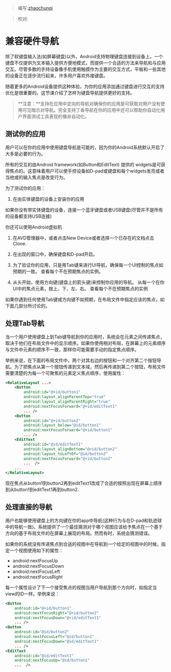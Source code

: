 > 编写:[zhaochunqi](https://github.com/zhaochunqi)

> 校对:

# 兼容硬件导航

除了软键盘输入法(如屏幕键盘)以外，Android支持物理键盘连接到设备上。一个键盘不仅提供为文本输入提供方便地模式，而提供一个合适的方法来导航和与应用交互。尽管多数的手持设备像手机使用触摸作为主要的交互方式，平板和一些其他的设备正在逐步流行起来，许多用户喜欢外接键盘。

随着更多的Android设备提供这种体验，为你的应用添加通过键盘进行交互的支持优化是很重要的。这节课介绍了怎样为键盘导航提供更好的支持。

>**注意：**支持在应用中定向的导航对确保你的应用是可获取对用户没有使用可见暗示对导航。完全支持丁香导航在你的应用中还可以帮助你自动化用户界面测试工具表现的像非自动化。

## 测试你的应用

用户可以在你的应用中使用键盘导航是可能的，因为你的Android系统默认开启了大多是必要的行为。

所有的交互的由Android framework(如Button和EditText) 提供的 widgets是可获得焦点的。这意味着用户可以使手控设备如D-pad或键盘和每个widgets发亮或者当他或的输入焦点是改变行为。

为了测试你的应用：

1. 在由实体键盘的设备上安装你的应用

  如果你没有带实体键盘的设备，连接一个蓝牙键盘或者USB键盘(尽管并不是所有的设备都支持USB连接)

  你还可以使用Android虚拟机

  1. 在AVD管理器中，或者点击New Device或者选择一个已存在的文档点击Clone.
  2. 在出现的窗口中，确保键盘和D-pad开启。

2. 为了验证你的应用，只是用Tab键来进行UI导航，确保每一个UI控制的焦点如预期的一致。
   查看每个不在预期焦点的实例。
3. 从头开始，使用方向键(键盘上的箭头键)来控制你应用的导航。
   从每一个在你UI中的焦点元素，按上、下、左、右。
   查看每个不在预期焦点的实例

如果你遇到任何使用Tab键或方向键不如预期，在布局文件中指定应该的焦点，如下面几部分所讨论的。

## 处理Tab导航

当一个用户使用键盘上到Tab键导航到你的应用时，系统会在元素之间传递焦点，取决于他们在布局文件中的显示顺序。如果你使用相对布局，在屏幕上的元素顺序与文件中元素的顺序不一致，那样你可能需要手动的指定焦点顺序。

举例来说，在下面的布局文件中，两个对其右边的按钮和一个对齐第二个按钮导航。为了把焦点从第一个按钮传递到文本域，然后再传递到第二个按钮，布局文件需要清楚的为每一个可聚焦的元素定义焦点顺序，使用属性：

```xml
<RelativeLayout ...>
    <Button
        android:id="@+id/button1"
        android:layout_alignParentTop="true"
        android:layout_alignParentRight="true"
        android:nextFocusForward="@+id/editText1"
        ... />
    <Button
        android:id="@+id/button2"
        android:layout_below="@id/button1"
        android:nextFocusForward="@+id/button1"
        ... />
    <EditText
        android:id="@id/editText1"
        android:layout_alignBottom="@+id/button2"
        android:layout_toLeftOf="@id/button2"
        android:nextFocusForward="@+id/button2"
        ...  />
    ...
</RelativeLayout>
```
现在焦点从button1到button2再到editText1改成了合适的按照出现在屏幕上顺序到从button1到editText1再到button2.

## 处理直接的导航

用户也能够使用键盘上的方向键在你的app中导航(这种行为与在D-pad和轨迹球中的导航一致)。系统提供了一个最佳猜测对于哪个视图应该给予焦点在一个基于方向的基于布局文件的在屏幕上展现的布局。然而有时，系统会猜测错误。

如果你的系统没有传递焦点到合适的视图中在导航到一个给定的视图中的时候，指定一个视图使用如下的属性：

* android:nextFocusUp
* android:nextFocusDown
* android:nextFocusLeft
* android:nextFocusRight

每一个属性设计了下一个接受焦点的视图当用户导航到那个方向时，如指定当view的ID一样。举例来说：

```xml
<Button
    android:id="@+id/button1"
    android:nextFocusRight="@+id/button2"
    android:nextFocusDown="@+id/editText1"
    ... />
<Button
    android:id="@id/button2"
    android:nextFocusLeft="@id/button1"
    android:nextFocusDown="@id/editText1"
    ... />
<EditText
    android:id="@id/editText1"
    android:nextFocusUp="@id/button1"
    ...  />
```

